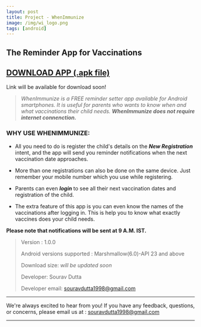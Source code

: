 ```yaml
---
layout: post
title: Project - WhenImmunize
image: /img/wi_logo.png
tags: [android]
---
```

## The Reminder App for Vaccinations
## [DOWNLOAD APP (.apk file)](https://www.google.com) 
Link will be available for download soon!

> _WhenImmunize is a FREE reminder setter app available for Android smartphones. It is useful for parents who wants to know when and what vaccinations their child needs. **WhenImmunize does not require internet connenction.**_

### WHY USE WHENIMMUNIZE:

* All you need to do is register the child's details on the **_New Registration_** intent, and the app will send you reminder notifications when the next vaccination date approaches.

* More than one registrations can also be done on the same device. Just remember your mobile number which you use while registering.

* Parents can even **_login_** to see all their next vaccination dates and registration of the child. 

* The extra feature of this app is you can even know the names of the vaccinations after logging in. This is help you to know what exactly vaccines does your child needs.

**Please note that notifications will be sent at 9 A.M. IST.**

> Version : 1.0.0
>
> Android versions supported : Marshmallow(6.0)-API 23 and above
>
> Download size: _will be updated soon_
>
> Developer: Sourav Dutta 
>
> Developer email: souravdutta1998@gmail.com

-----------------------------------------------------------------
We're always excited to hear from you! If you have any feedback, questions, or concerns, please email us at : souravdutta1998@gmail.com

-----------------------------------------------------------------
